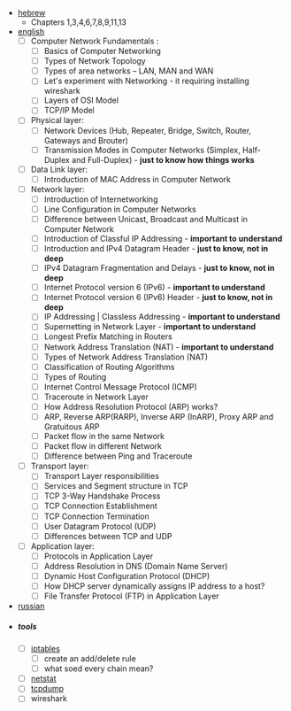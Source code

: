 - [hebrew](https://data.cyber.org.il/networks/networks.pdf) 
	- Chapters 1,3,4,6,7,8,9,11,13
- [english](https://www.geeksforgeeks.org/computer-network-tutorials/)
	- [ ] Computer Network Fundamentals :
	   - [ ] Basics of Computer Networking
	   - [ ] Types of Network Topology
	   - [ ] Types of area networks – LAN, MAN and WAN
	   - [ ]  Let's experiment with Networking - it requiring installing wireshark
	   - [ ] Layers of OSI Model   
	   - [ ]  TCP/IP Model
	- [ ] Physical layer:
	  - [ ]  Network Devices (Hub, Repeater, Bridge, Switch, Router, Gateways and Brouter)
	  - [ ]  Transmission Modes in Computer Networks (Simplex, Half-Duplex and Full-Duplex) - **just to know how things works**
	- [ ] Data Link layer:
	  - [ ]  Introduction of MAC Address in Computer Network
	- [ ] Network layer:
	  - [ ]  Introduction of Internetworking
	  - [ ]  Line Configuration in Computer Networks
	  - [ ]  Difference between Unicast, Broadcast and Multicast in Computer Network
	  - [ ]  Introduction of Classful IP Addressing - **important to understand**
	  - [ ]  Introduction and IPv4 Datagram Header - **just to know, not in deep**
	  - [ ]  IPv4 Datagram Fragmentation and Delays - **just to know, not in deep**
	  - [ ]  Internet Protocol version 6 (IPv6) - **important to understand**
	  - [ ]  Internet Protocol version 6 (IPv6) Header - **just to know, not in deep**
	  - [ ]  IP Addressing | Classless Addressing - **important to understand**
	  - [ ]  Supernetting in Network Layer - **important to understand**
	  - [ ]  Longest Prefix Matching in Routers
	  - [ ]  Network Address Translation (NAT) - **important to understand**
	  - [ ]  Types of Network Address Translation (NAT)
	  - [ ]  Classification of Routing Algorithms
	  - [ ]  Types of Routing
	  - [ ]  Internet Control Message Protocol (ICMP)  
	  - [ ]  Traceroute in Network Layer
	  - [ ]  How Address Resolution Protocol (ARP) works?
	  - [ ]  ARP, Reverse ARP(RARP), Inverse ARP (InARP), Proxy ARP and Gratuitous ARP
	  - [ ]  Packet flow in the same Network
	  - [ ]  Packet flow in different Network
	  - [ ]  Difference between Ping and Traceroute
	- [ ] Transport layer:
	  - [ ]  Transport Layer responsibilities
	  - [ ]  Services and Segment structure in TCP
	  - [ ]  TCP 3-Way Handshake Process
	  - [ ]  TCP Connection Establishment
	  - [ ]  TCP Connection Termination
	  - [ ]  User Datagram Protocol (UDP)
	  - [ ]  Differences between TCP and UDP
	- [ ] Application layer:
	  - [ ]  Protocols in Application Layer
	  - [ ]  Address Resolution in DNS (Domain Name Server)
	  - [ ]  Dynamic Host Configuration Protocol (DHCP)
	  - [ ]  How DHCP server dynamically assigns IP address to a host?
	  - [ ]  File Transfer Protocol (FTP) in Application Layer
- [russian](https://mkdev.me/posts/kak-rabotayut-seti-chto-takoe-svitch-router-dns-dhcp-nat-vpn-i-eschyo-s-desyatok-neobhodimyh-veschey)
- ##### tools
	- [ ] [iptables](https://wiki.archlinux.org/title/iptables)
		- [ ] create an add/delete rule
		- [ ] what soed every chain mean?
	- [ ] [netstat](https://www.lifewire.com/netstat-command-2618098)
	- [ ] [tcpdump](https://danielmiessler.com/study/tcpdump/)
	- [ ] wireshark